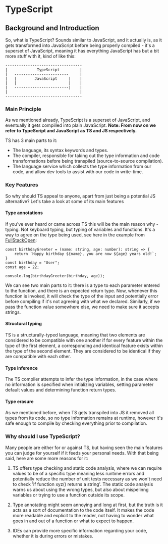 # TypeScript

## Background and Introduction
So, what is TypeScript? Sounds similar to JavaScript, and it actually is, as it gets transformed into JavaScript before being properly compiled - it's a superset of JavaScript, meaning it has everything JavaScript has but a bit more stuff with it, kind of like this:
```
---------------------------------- 
|             TypeScript         |
|   ------------------------     |
|   |        JavaScript     |    |
|   |                       |    |
|   ------------------------|    |
|                                |
----------------------------------

```

### Main Principle
As we mentioned already, TypeScript is a superset of JavaScript, and eventually it gets compilled into plain JavaScript.
**Note: From now on we refer to TypeScript and JavaScript as TS and JS respectively.**

TS has 3 main parts to it:
- The language, its syntax keywords and types.
- The compiler, responsible for taking out the type information and code transformations before being transpiled (source-to-source compilation).
- The language service which collects the type information from our code, and allow dev tools to assist with our code in write-time.

### Key Features
So why should TS appeal to anyone, apart from just being a potential JS alternative? Let's take a look at some of its main features

#### Type annotations
If you've ever heard or came across TS this will be the main reason why - typing. Not keyboard typing, but typing of variables and functions.
It's a way to agree on the type being used, see here in the example from [FullStackOpen](https://fullstackopen.com/en/part9/background_and_introduction#main-principle):
```JS
const birthdayGreeter = (name: string, age: number): string => {
    return `Happy birthday ${name}, you are now ${age} years old!`;
}
const birthday = "User";
const age = 22;

console.log(birthdayGreeter(birthday, age));
```
We can see two main parts to it: there is a type to each parameter entered to the function, and there is an expected return type.
Now, whenever this function is invoked, it will check the type of the input and potentially error before compiling if it's not agreeing with what we declared.
Similarly, if we pass the function value somewhere else, we need to make sure it accepts strings.

#### Structural typing
TS is a structurally-typed language, meaning that two elements are considered to be compatible with one another if for every feature within the type of the first element, a corresponding and identical feature exists within the type of the second element.
They are considered to be identical if they are compatible with each other.

#### Type inference
The TS compiler attempts to infer the type information, in the case where no information is specified when intializing variables, setting parameter default values and determining function return types.

#### Type erasure
As we mentioned before, when TS gets transpiled into JS it removed all types from its code, so no type information remains at runtime, however it's safe enough to compile by checking everything prior to compilation.

### Why should I use TypeScript?
Many people are either for or against TS, but having seen the main features you can judge for yourself if it feeds your personal needs.
With that being said, here are some more reasons for it:

1. TS offers type checking and static code analysis, where we can require values to be of a specific type meaning less runtime errors and potentially reduce the number of unit tests necessary as we won't need to check 'if function xyz() returns a string'. The static code analysis warns us about using the wrong types, but also about mispelinng variables or trying to use a function outside its scope.

2. Type annotating might seem annoying and long at first, but the truth is it acts as a sort of documentation to the code itself. It makes the code more readable and explicit to the reader, not having to wonder what goes in and out of a function or what to expect to happen.

3. IDEs can provide more specific information regarding your code, whether it is during errors or mistakes.

